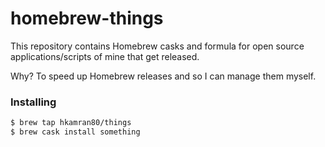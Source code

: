 # homebrew-things

This repository contains Homebrew casks and formula for open source applications/scripts
of mine that get released.

Why? To speed up Homebrew releases and so I can manage them myself.

### Installing

```bash
$ brew tap hkamran80/things
$ brew cask install something
```

